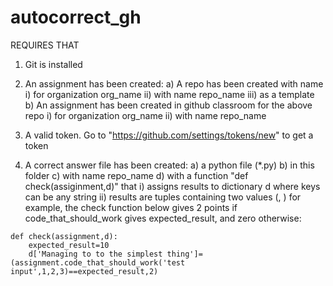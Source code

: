 # autocorrect_gh

REQUIRES THAT 
1. Git is installed

2. An assignment has been created:
      a) A repo has been created with name 
          i) for organization org_name
          ii) with name repo_name
          iii) as a template
      b) An assignment has been created in github classroom for the above repo
          i) for organization org_name
          ii) with name repo_name

3. A valid token. Go to "https://github.com/settings/tokens/new" to get a token

4. A correct answer file has been created:
     a) a python file (*.py)
     b) in this folder
     c) with name repo_name
     d) with a function "def check(assiginment,d)" that
           i) assigns results to dictionary d where keys can be any string
           ii) results are tuples containing two values (<fraction of maximum points as result>, <maximum ponts>)
        for example, the check function below gives 2 points if code_that_should_work gives expected_result, and zero otherwise: 

~~~~
def check(assignment,d):
    expected_result=10
    d['Managing to to the simplest thing']=(assignment.code_that_should_work('test input',1,2,3)==expected_result,2)
~~~~
